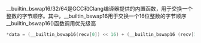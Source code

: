 __builtin_bswap16/32/64是GCC和Clang编译器提供的内置函数，用于交换一个整数的字节顺序。其中，__builtin_bswap16用于交换一个16位整数的字节顺序
__builtin_bswap16()函数调用优先级高
```c
*data = (__builtin_bswap16(recv[0]) << 16) + (__builtin_bswap16 (recv[1]));
```